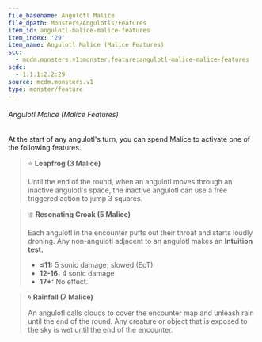 ```yaml
---
file_basename: Angulotl Malice
file_dpath: Monsters/Angulotls/Features
item_id: angulotl-malice-malice-features
item_index: '29'
item_name: Angulotl Malice (Malice Features)
scc:
  - mcdm.monsters.v1:monster.feature:angulotl-malice-malice-features
scdc:
  - 1.1.1:2.2:29
source: mcdm.monsters.v1
type: monster/feature
---
```


###### Angulotl Malice (Malice Features)

At the start of any angulotl's turn, you can spend Malice to activate one of the following features.

<!-- -->
> ⭐️ **Leapfrog (3 Malice)**
>
> Until the end of the round, when an angulotl moves through an inactive angulotl's space, the inactive angulotl can use a free triggered action to jump 3 squares.

<!-- -->
> ❇️ **Resonating Croak (5 Malice)**
>
> Each angulotl in the encounter puffs out their throat and starts loudly droning. Any non-angulotl adjacent to an angulotl makes an **Intuition test.**
>
> - **≤11:** 5 sonic damage; slowed (EoT)
> - **12-16:** 4 sonic damage
> - **17+:** No effect.

<!-- -->
> 🌀 **Rainfall (7 Malice)**
>
> An angulotl calls clouds to cover the encounter map and unleash rain until the end of the round. Any creature or object that is exposed to the sky is wet until the end of the encounter.
